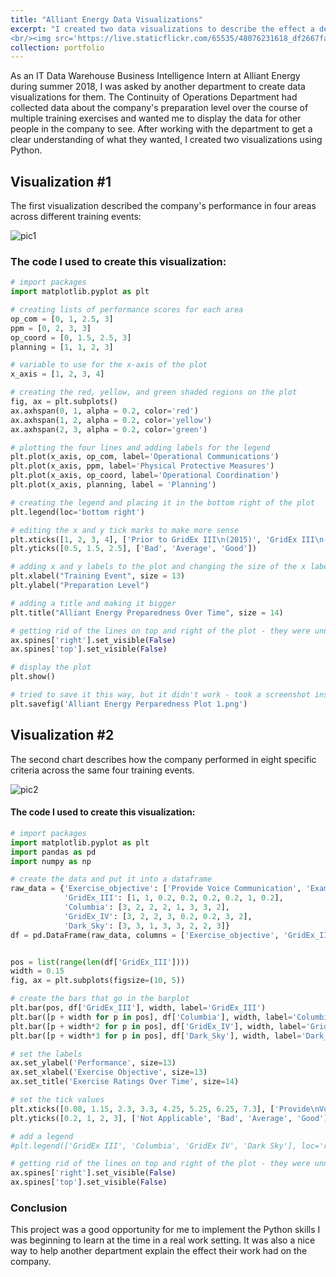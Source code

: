 ```yaml
---
title: "Alliant Energy Data Visualizations"
excerpt: "I created two data visualizations to describe the effect a department's training events had on the company's preparation level.
<br/><img src='https://live.staticflickr.com/65535/48076231618_df2667facf_b.jpg'>"
collection: portfolio
---
```

As an IT Data Warehouse Business Intelligence Intern at Alliant Energy during summer 2018, I was asked by another department to create data visualizations for them. The Continuity of Operations Department had collected data about the company's preparation level over the course of multiple training exercises and wanted me to display the data for other people in the company to see. After working with the department to get a clear understanding of what they wanted, I created two visualizations using Python.

## Visualization #1
The first visualization described the company's performance in four areas across different training events:

![pic1](https://live.staticflickr.com/65535/48117195073_1b196bca09_b.jpg)

### The code I used to create this visualization:
```python
# import packages
import matplotlib.pyplot as plt

# creating lists of performance scores for each area
op_com = [0, 1, 2.5, 3]
ppm = [0, 2, 3, 3]
op_coord = [0, 1.5, 2.5, 3]
planning = [1, 1, 2, 3]

# variable to use for the x-axis of the plot
x_axis = [1, 2, 3, 4]

# creating the red, yellow, and green shaded regions on the plot
fig, ax = plt.subplots()
ax.axhspan(0, 1, alpha = 0.2, color='red')
ax.axhspan(1, 2, alpha = 0.2, color='yellow')
ax.axhspan(2, 3, alpha = 0.2, color='green')

# plotting the four lines and adding labels for the legend
plt.plot(x_axis, op_com, label='Operational Communications')
plt.plot(x_axis, ppm, label='Physical Protective Measures')
plt.plot(x_axis, op_coord, label='Operational Coordination')
plt.plot(x_axis, planning, label = 'Planning')

# creating the legend and placing it in the bottom right of the plot
plt.legend(loc='bottom right')

# editing the x and y tick marks to make more sense
plt.xticks([1, 2, 3, 4], ['Prior to GridEx III\n(2015)', 'GridEx III\n(2016)', 'GridEx IV\n(2017)', 'Dark Sky\n(2018)'])
plt.yticks([0.5, 1.5, 2.5], ['Bad', 'Average', 'Good'])

# adding x and y labels to the plot and changing the size of the x label
plt.xlabel("Training Event", size = 13)
plt.ylabel("Preparation Level")

# adding a title and making it bigger
plt.title("Alliant Energy Preparedness Over Time", size = 14)

# getting rid of the lines on top and right of the plot - they were unnecessary
ax.spines['right'].set_visible(False)
ax.spines['top'].set_visible(False)

# display the plot
plt.show() 

# tried to save it this way, but it didn't work - took a screenshot instead
plt.savefig('Alliant Energy Perparedness Plot 1.png')
```
## Visualization #2
The second chart describes how the company performed in eight specific criteria across the same four training events.

![pic2](https://live.staticflickr.com/65535/48117209143_7a694284e9_b.jpg)

#### The code I used to create this visualization:

```python
# import packages
import matplotlib.pyplot as plt
import pandas as pd
import numpy as np

# create the data and put it into a dataframe
raw_data = {'Exercise_objective': ['Provide Voice Communication', 'Examine Coordination Issues', 'Validate Security Guard Contract', 'Observe Drone Support', 'Perform WICAMS Test', 'Introduce CONOPS', 'National Incident Management System', 'Validate Notification Process'],
            'GridEx_III': [1, 1, 0.2, 0.2, 0.2, 0.2, 1, 0.2],
            'Columbia': [3, 2, 2, 2, 1, 3, 3, 2],
            'GridEx_IV': [3, 2, 2, 3, 0.2, 0.2, 3, 2],
            'Dark_Sky': [3, 3, 1, 3, 3, 2, 2, 3]}
df = pd.DataFrame(raw_data, columns = ['Exercise_objective', 'GridEx_III', 'Columbia', 'GridEx_IV', 'Dark_Sky'])


pos = list(range(len(df['GridEx_III'])))
width = 0.15
fig, ax = plt.subplots(figsize=(10, 5))

# create the bars that go in the barplot
plt.bar(pos, df['GridEx_III'], width, label='GridEx_III')
plt.bar([p + width for p in pos], df['Columbia'], width, label='Columbia')
plt.bar([p + width*2 for p in pos], df['GridEx_IV'], width, label='GridEx_IV')
plt.bar([p + width*3 for p in pos], df['Dark_Sky'], width, label='Dark_Sky')

# set the labels
ax.set_ylabel('Performance', size=13)
ax.set_xlabel('Exercise Objective', size=13)
ax.set_title('Exercise Ratings Over Time', size=14)

# set the tick values
plt.xticks([0.08, 1.15, 2.3, 3.3, 4.25, 5.25, 6.25, 7.3], ['Provide\nVoice\nCommunication', 'Examine\nCoordination\nIssues', 'Validate\nSecurity Guard\nContract', 'Observe\nDrone\nSupport', 'Perform\nWICAMS Test', 'Introduce\nCONOPS', 'National\nIncident\nManagement\nSystem', 'Validate\nNotification\nProcess'])
plt.yticks([0.2, 1, 2, 3], ['Not Applicable', 'Bad', 'Average', 'Good'], size=12)

# add a legend
#plt.legend(['GridEx III', 'Columbia', 'GridEx IV', 'Dark Sky'], loc='right')

# getting rid of the lines on top and right of the plot - they were unnecessary
ax.spines['right'].set_visible(False)
ax.spines['top'].set_visible(False)
```
### Conclusion
This project was a good opportunity for me to implement the Python skills I was beginning to learn at the time in a real work setting. It was also a nice way to help another department explain the effect their work had on the company.

